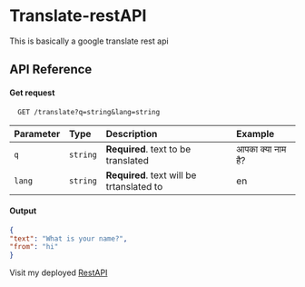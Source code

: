 
# Translate-restAPI

This is basically a google translate rest api

## API Reference

#### Get request

```http
  GET /translate?q=string&lang=string
```

| Parameter | Type     | Description                | Example|
| :-------- | :------- | :------------------------- | :------|
| `q` | `string` | **Required**. text to be translated |आपका क्या नाम है?|
| `lang` | `string` | **Required**. text will be trtanslated to |en|


#### Output

```json
{
"text": "What is your name?",
"from": "hi"
}
```

Visit my deployed [RestAPI](https://oke.com)

